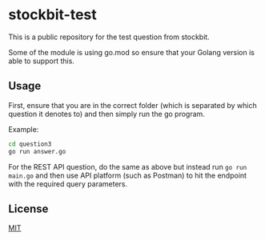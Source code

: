 # stockbit-test
This is a public repository for the test question from stockbit.

Some of the module is using go.mod so ensure that your Golang version is able to support this.

## Usage

First, ensure that you are in the correct folder (which is separated by which question it denotes to) and then simply run the go program.

Example:

```bash
cd question3
go run answer.go
```

For the REST API question, do the same as above but instead run `go run main.go` and then use API platform (such as Postman) to hit the endpoint with the required query parameters.

## License
[MIT](https://choosealicense.com/licenses/mit/)
